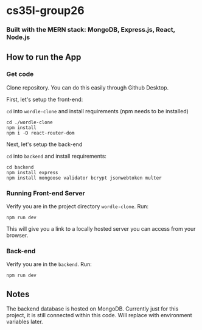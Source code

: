 # cs35l-group26

### Built with the MERN stack: MongoDB, Express.js, React, Node.js

## How to run the App

### Get code

Clone repository. You can do this easily through Github Desktop.

First, let's setup the front-end:

`cd` into `wordle-clone` and install requirements (npm needs to be installed)

```shell
cd ./wordle-clone
npm install
npm i -D react-router-dom
```

Next, let's setup the back-end

`cd` into `backend` and install requirements:

```shell
cd backend
npm install express
npm install mongoose validator bcrypt jsonwebtoken multer
```

### Running Front-end Server

Verify you are in the project directory `wordle-clone`. Run:

```shell
npm run dev
```

This will give you a link to a locally hosted server you can access from your browser.

### Back-end

Verify you are in the `backend`. Run:

```shell
npm run dev
```

## Notes
The backend database is hosted on MongoDB. Currently just for this project, it is still connected within this code. Will replace with environment variables later.




